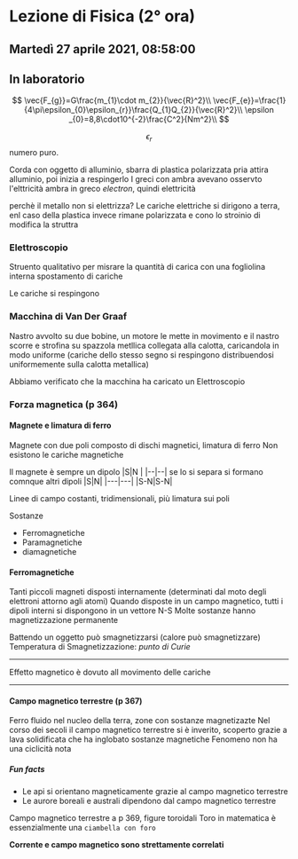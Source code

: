 # Lezione di Fisica (2° ora)
## Martedì 27 aprile 2021, 08:58:00 
## In laboratorio

$$
\vec{F_{g}}=G\frac{m_{1}\cdot m_{2}}{\vec{R}^2}\\
\vec{F_{e}}=\frac{1}{4\pi\epsilon_{0}\epsilon_{r}}\frac{Q_{1}Q_{2}}{\vec{R}^2}\\
\epsilon _{0}=8,8\cdot10^{-2}\frac{C^2}{Nm^2}\\
$$

$$
\epsilon _{r}
$$
numero puro.

Corda con oggetto di alluminio, sbarra di plastica polarizzata pria attira alluminio, poi inizia a respingerlo
I greci con ambra avevano osservto l'elttricità
ambra in greco *electron*, quindi elettricità

perchè il metallo non si elettrizza?
Le cariche elettriche si dirigono a terra, enl caso della plastica invece rimane polarizzata e cono lo stroinio di modifica la struttra
### Elettroscopio
Struento  qualitativo per misrare la quantità di carica con una fogliolina interna
spostamento di cariche

Le cariche si respingono

### Macchina di Van Der Graaf
Nastro avvolto su due bobine, un motore le mette in movimento e il nastro scorre e strofina su spazzola  metllica collegata alla calotta, caricandola in modo uniforme (cariche dello stesso segno si respingono distribuendosi uniformemente sulla calotta metallica)

Abbiamo verificato che la macchina ha caricato un Elettroscopio 

### Forza magnetica (p 364)

#### Magnete e limatura di ferro
Magnete con due poli composto di dischi magnetici, limatura di ferro
Non esistono le cariche magnetiche

Il magnete è sempre un dipolo
|S|N |
|--|--|
se lo si separa si formano comnque altri dipoli
|S|N|
|---|---|
|S-N|S-N|

Linee di campo costanti, tridimensionali, più limatura sui poli 

Sostanze
* Ferromagnetiche
* Paramagnetiche
* diamagnetiche


#### Ferromagnetiche 
Tanti piccoli magneti disposti internamente (determinati dal moto degli elettroni attorno agli atomi)
Quando disposte in un campo magnetico, tutti i dipoli interni  si dispongono in un vettore N-S
Molte sostanze hanno magnetizzazione permanente

Battendo un oggetto può smagnetizzarsi (calore può smagnetizzare)
Temperatura di Smagnetizzazione: *punto di Curie*


----
Effetto magnetico è dovuto all movimento delle cariche

---

                 
#### Campo magnetico terrestre (p 367) 
Ferro fluido nel nucleo della terra, zone con sostanze magnetizazte
Nel corso dei secoli il campo magnetico terrestre si è inverito, scoperto grazie a lava solidificata che ha inglobato sostanze magnetiche
Fenomeno non ha una ciclicità nota

##### Fun facts
* Le api si orientano magneticamente grazie al campo magnetico terrestre
* Le aurore boreali e australi dipendono dal campo magnetico terrestre

Campo magnetico terrestre a p 369, figure toroidali
Toro in matematica è essenzialmente una `ciambella con foro`
       
**Corrente e campo magnetico sono strettamente correlati**
                                                                                                                                                                                                
